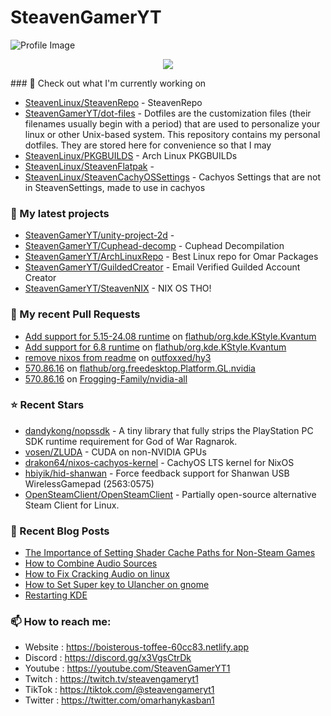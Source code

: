 # SteavenGamerYT
![Profile Image](https://avatars.githubusercontent.com/u/62666559?v=4)

<p align="center"><a href="https://github.com/anuraghazra/github-readme-stats">
  <img align="center" src="https://github-readme-stats.vercel.app/api?username=SteavenGamerYT&show_icons=true&theme=tokyonight" />
</a></p>
### 👷 Check out what I'm currently working on

- [SteavenLinux/SteavenRepo](https://github.com/SteavenLinux/SteavenRepo) - SteavenRepo
- [SteavenGamerYT/dot-files](https://github.com/SteavenGamerYT/dot-files) -   Dotfiles are the customization files (their filenames usually begin with a period) that are used to personalize your linux or other Unix-based system. This repository contains my personal dotfiles. They are stored here for convenience so that I may
- [SteavenLinux/PKGBUILDS](https://github.com/SteavenLinux/PKGBUILDS) - Arch Linux PKGBUILDs
- [SteavenLinux/SteavenFlatpak](https://github.com/SteavenLinux/SteavenFlatpak) - 
- [SteavenLinux/SteavenCachyOSSettings](https://github.com/SteavenLinux/SteavenCachyOSSettings) - Cachyos Settings that are not in SteavenSettings, made to use in cachyos
### 🌱 My latest projects

- [SteavenGamerYT/unity-project-2d](https://github.com/SteavenGamerYT/unity-project-2d) - 
- [SteavenGamerYT/Cuphead-decomp](https://github.com/SteavenGamerYT/Cuphead-decomp) - Cuphead Decompilation
- [SteavenGamerYT/ArchLinuxRepo](https://github.com/SteavenGamerYT/ArchLinuxRepo) - Best Linux repo for Omar Packages
- [SteavenGamerYT/GuildedCreator](https://github.com/SteavenGamerYT/GuildedCreator) - Email Verified Guilded Account Creator
- [SteavenGamerYT/SteavenNIX](https://github.com/SteavenGamerYT/SteavenNIX) - NIX OS THO!
### 🔨 My recent Pull Requests

- [Add support for 5.15-24.08 runtime](https://github.com/flathub/org.kde.KStyle.Kvantum/pull/40) on [flathub/org.kde.KStyle.Kvantum](https://github.com/flathub/org.kde.KStyle.Kvantum)
- [Add support for 6.8 runtime](https://github.com/flathub/org.kde.KStyle.Kvantum/pull/39) on [flathub/org.kde.KStyle.Kvantum](https://github.com/flathub/org.kde.KStyle.Kvantum)
- [remove nixos from readme](https://github.com/outfoxxed/hy3/pull/184) on [outfoxxed/hy3](https://github.com/outfoxxed/hy3)
- [570.86.16](https://github.com/flathub/org.freedesktop.Platform.GL.nvidia/pull/336) on [flathub/org.freedesktop.Platform.GL.nvidia](https://github.com/flathub/org.freedesktop.Platform.GL.nvidia)
- [570.86.16](https://github.com/Frogging-Family/nvidia-all/pull/282) on [Frogging-Family/nvidia-all](https://github.com/Frogging-Family/nvidia-all)
### ⭐ Recent Stars

- [dandykong/nopssdk](https://github.com/dandykong/nopssdk) - A tiny library that fully strips the PlayStation PC SDK runtime requirement for God of War Ragnarok.
- [vosen/ZLUDA](https://github.com/vosen/ZLUDA) - CUDA on non-NVIDIA GPUs
- [drakon64/nixos-cachyos-kernel](https://github.com/drakon64/nixos-cachyos-kernel) - CachyOS LTS kernel for NixOS
- [hbiyik/hid-shanwan](https://github.com/hbiyik/hid-shanwan) - Force feedback support for Shanwan USB WirelessGamepad (2563:0575)
- [OpenSteamClient/OpenSteamClient](https://github.com/OpenSteamClient/OpenSteamClient) - Partially open-source alternative Steam Client for Linux. 
### 📰 Recent Blog Posts

- [The Importance of Setting Shader Cache Paths for Non-Steam Games](https://boisterous-toffee-60cc83.netlify.app/shader-cache/)
- [How to Combine Audio Sources](https://boisterous-toffee-60cc83.netlify.app/how-to-combine-audio-sources/)
- [How to Fix Cracking Audio on linux](https://boisterous-toffee-60cc83.netlify.app/how-to-fix-cracking-audio-on-linux/)
- [How to Set Super key to Ulancher on gnome](https://boisterous-toffee-60cc83.netlify.app/how-to-set-super-key-to-ulancher-on-gnome/)
- [Restarting KDE](https://boisterous-toffee-60cc83.netlify.app/restarting-kde/)
### 📫 How to reach me:
  - Website   : <https://boisterous-toffee-60cc83.netlify.app>
  - Discord   : <https://discord.gg/x3VgsCtrDk>
  - Youtube   : <https://youtube.com/SteavenGamerYT1>
  - Twitch    : <https://twitch.tv/steavengameryt1>
  - TikTok    : <https://tiktok.com/@steavengameryt1>
  - Twitter   : <https://twitter.com/omarhanykasban1>
